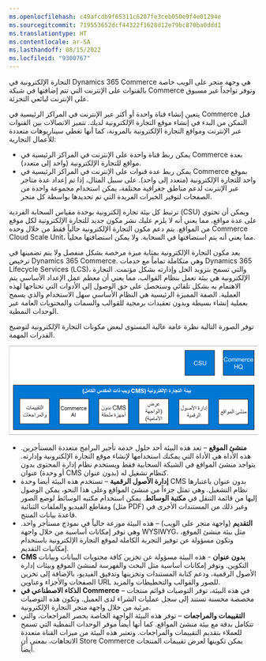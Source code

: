 ```yaml
---
ms.openlocfilehash: c49afcdb9f65311c6287fe3ceb050e9f4e01294e
ms.sourcegitcommit: 719553652dcf44322f1628d12e79bc870ba0ddd1
ms.translationtype: HT
ms.contentlocale: ar-SA
ms.lasthandoff: 08/15/2022
ms.locfileid: "9300767"
---
```

التجارة الإلكترونية في Dynamics 365 Commerce هي وجهة متجر على الويب خاصة بالقنوات على الإنترنت التي تتم إضافتها في شبكة Commerce وتوفر تواجداً غير مسبوق على الإنترنت لبائعي التجزئة.
 
يتعين إنشاء قناة واحدة أو أكثر عبر الإنترنت في المراكز الرئيسية في Commerce قبل التمكن من البدء في إنشاء موقع التجارة الإلكترونية لديك. تتميز الاتصالات بين القنوات عبر الإنترنت ومواقع التجارة الإلكترونية بالمرونة، كما أنها تغطي سيناريوهات متعددة للأعمال التجارية:

-   يمكن ربط قناة واحدة على الإنترنت في المراكز الرئيسية في Commerce بعدة مواقع للتجارة الإلكترونية (واحد إلى متعدد).
-   يمكن ربط عدة قنوات على الإنترنت في المراكز الرئيسية في Commerce بموقع واحد للتجارة الإلكترونية (متعدد إلى واحد). على سبيل المثال، إذا تم إعداد عدة متاجر عبر الإنترنت لدعم مناطق جغرافية مختلفة، يمكن استخدام مجموعة واحدة من الصفحات لتوفير الخبرات الفريدة التي تم تحديدها بواسطة كل متجر.

ترتبط كل بيئة تجاره إلكترونية بوحدة مقياس السحابة الفردية (CSU) ويمكن أن تحتوي على عدة مواقع، مما يعني أنه لا يلزم عليك نشر مكون جديد للتجارة الإلكترونية لكل موقع من المواقع. يتم دعم مكون التجارة الإلكترونية حالياً فقط من خلال وحده Commerce Cloud Scale Unit، مما يعني أنه يتم استضافتها في السحابة. ولا يمكن استضافتها محلياً. 

يعد مكون التجارة الإلكترونية بمثابة ميزة مرخصة بشكل منفصل ولا يتم تضمينها في ترخيص Dynamics 365 Commerce. وهي متكاملة تماماً مع خدمات Dynamics 365 Lifecycle Services (‏LCS)، والتي تسمح بتزويد الحل وإدارته بشكل مؤتمت. التجارة الإلكترونية هي بيئة تعمل بنظام القوالب، مما يعني أن معظم عمل الإعداد الأساسي يتم الاهتمام به بشكل تلقائي وستحصل على حق الوصول إلى الأدوات التي تحتاجها لهذه العملية. الصفة المميزة الرئيسية هي النظام الأساسي سهل الاستخدام والذي يسمح بعملية إنشاء بسيطة وبدون تعقيدات برمجية للقوالب والسمات والمحتويات العامة عبر الوحدات النمطية.

توفر الصورة التالية نظرة عامة عالية المستوى لبعض مكونات التجارة الإلكترونية لتوضيح القدرات المهمة.

![الرسم التخطيطي لمكونات التجارة الإلكترونية في Dynamics 365 Commerce.](../media/e-commerce-components.png)
 

- **منشئ الموقع** – تعد هذه البيئة أحد حلول خدمة تأجير البرامج متعددة المستأجرين. هذه الأداة هي الأداة التي يمكنك استخدامها لإنشاء موقع التجارة الإلكترونية وإدارته. يتواجد منشئ المواقع في الشبكة السحابية فقط ويستخدم نظام إدارة المحتوى بدون عنوان (أو وحدة CMS بدون عنوان) كنظام تشغيل له. 
- **إدارة الأصول الرقمية** – تستخدم هذه البيئة أيضا وحدة CMS بدون عنوان باعتبارها نظام التشغيل. وهي تمثل جزءاً من منشئ المواقع وعلى هذا النحو، يمكن الوصول إليها من قائمة التنقل في **مكتبة الوسائط**. يمكن استخدام مكتبه الوسائط لوضع الصور ومقاطع الفيديو والملفات الثنائية (مثل PDF) وغير ذلك من المستندات الأخرى في قاعدة بيانات المنتج.
- **التقديم** (واجهة متجر على الويب) – هذه البيئة موزعة حالياً في نموذج مستأجر واحد. وهي توفر إمكانات أساسية من خلال واجهة WYSIWYG، مثل بيئة منشئ الموقع، وتكون مسؤولة عن توفير التجربة الكاملة لموقع التجارة الإلكترونية باستخدام إمكانيات التقديم.
- **CMS بدون عنوان** - هذه البيئة مسؤولة عن تخزين كافة محتويات البيانات وبيانات التكوين. وتوفر إمكانات أساسية مثل البحث والفهرسة لمنشئ الموقع وبيئات إدارة الأصول الرقمية، ودعم كتابة المستندات وتخزينها وتدفيق الفيديو، بالإضافة إلى تخزين الصفحات والأجزاء وعناوين URL للصور والقوالب والتخطيطات والمزيد. 
- **الذكاء الاصطناعي في Commerce** – في هذه البيئة، توفر التوصيات قوائم منتجات مخصصة محسنة تستند إلى سجل عمليات الشراء لدى العميل. وتكون هذه التوصيات مرئية من خلال واجهة متجر التجارة الإلكترونية. 
- **التقييمات والمراجعات** – توفر هذه البيئة الواجهة الخاصة بحصر المراجعات، والتي تتكامل بدقة مع بيئة منشئ المواقع. كما أنها أيضاً موفر الوحدات النمطية التي تسمح للعملاء بتقديم التقييمات والمراجعات. وتعتبر هذه البيئة من ميزات القناة متعددة الاتجاهات، بمعنى أن Store Commerce يمكن تكوينها لعرض تقييمات المنتجات أيضاً.

